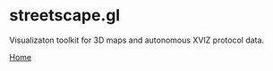 # streetscape.gl

Visualizaton toolkit for 3D maps and autonomous XVIZ protocol data.

[Home](https://avs.auto)
